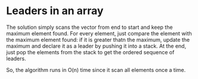 # Leaders in an array

The solution simply scans the vector from end to start and keep the maximum element found.
For every element, just compare the element with the maximum element found: if it is greater thatn the maximum, update the maximum and declare it as a leader by pushing it into a stack.
At the end, just pop the elements from the stack to get the ordered sequence of leaders.

So, the algorithm runs in O(n) time since it scan all elements once a time.